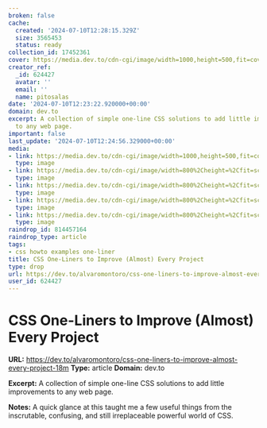 ```yaml
---
broken: false
cache:
  created: '2024-07-10T12:28:15.329Z'
  size: 3565453
  status: ready
collection_id: 17452361
cover: https://media.dev.to/cdn-cgi/image/width=1000,height=500,fit=cover,gravity=auto,format=auto/https%3A%2F%2Fdev-to-uploads.s3.amazonaws.com%2Fuploads%2Farticles%2Fvwz130pfkgx462jzw3t7.png
creator_ref:
  _id: 624427
  avatar: ''
  email: ''
  name: pitosalas
date: '2024-07-10T12:23:22.920000+00:00'
domain: dev.to
excerpt: A collection of simple one-line CSS solutions to add little improvements
  to any web page.
important: false
last_update: '2024-07-10T12:24:56.329000+00:00'
media:
- link: https://media.dev.to/cdn-cgi/image/width=1000,height=500,fit=cover,gravity=auto,format=auto/https%3A%2F%2Fdev-to-uploads.s3.amazonaws.com%2Fuploads%2Farticles%2Fvwz130pfkgx462jzw3t7.png
  type: image
- link: https://media.dev.to/cdn-cgi/image/width=800%2Cheight=%2Cfit=scale-down%2Cgravity=auto%2Cformat=auto/https%3A%2F%2Fdev-to-uploads.s3.amazonaws.com%2Fuploads%2Farticles%2Fa4a9iqjpyj2zuz4czrtc.png
  type: image
- link: https://media.dev.to/cdn-cgi/image/width=800%2Cheight=%2Cfit=scale-down%2Cgravity=auto%2Cformat=auto/https%3A%2F%2Fdev-to-uploads.s3.amazonaws.com%2Fuploads%2Farticles%2F7fwdl4lvkithaiuyv15w.png
  type: image
- link: https://media.dev.to/cdn-cgi/image/width=800%2Cheight=%2Cfit=scale-down%2Cgravity=auto%2Cformat=auto/https%3A%2F%2Fdev-to-uploads.s3.amazonaws.com%2Fuploads%2Farticles%2F8ngaiejjy2m023phs7oc.png
  type: image
- link: https://media.dev.to/cdn-cgi/image/width=800%2Cheight=%2Cfit=scale-down%2Cgravity=auto%2Cformat=auto/https%3A%2F%2Fdev-to-uploads.s3.amazonaws.com%2Fuploads%2Farticles%2Fbnwu4sxaw5b2yf7zz9hw.png
  type: image
raindrop_id: 814457164
raindrop_type: article
tags:
- css howto examples one-liner
title: CSS One-Liners to Improve (Almost) Every Project
type: drop
url: https://dev.to/alvaromontoro/css-one-liners-to-improve-almost-every-project-18m
user_id: 624427
---
```


# CSS One-Liners to Improve (Almost) Every Project

**URL:** https://dev.to/alvaromontoro/css-one-liners-to-improve-almost-every-project-18m
**Type:** article
**Domain:** dev.to

**Excerpt:** A collection of simple one-line CSS solutions to add little improvements to any web page.

**Notes:**
A quick glance at this taught me a few useful things from the inscrutable, confusing, and still irreplaceable powerful world of CSS. 
